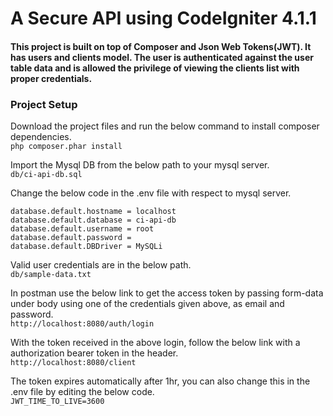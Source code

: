 # A Secure API using CodeIgniter 4.1.1

#### This project is built on top of Composer and Json Web Tokens(JWT). It has users and clients model. The user is authenticated against the user table data and is allowed the privilege of viewing the clients list with proper credentials.

### Project Setup

Download the project files and run the below command to install composer dependencies.<br>
```php composer.phar install```

Import the Mysql DB from the below path to your mysql server.<br>
```db/ci-api-db.sql```

Change the below code in the .env file with respect to mysql server.<br>
```
database.default.hostname = localhost
database.default.database = ci-api-db
database.default.username = root
database.default.password = 
database.default.DBDriver = MySQLi
```

Valid user credentials are in the below path.<br>
```db/sample-data.txt```

In postman use the below link to get the access token by passing form-data under body using one of the credentials given above, as email and password.<br>
```http://localhost:8080/auth/login```

With the token received in the above login, follow the below link with a authorization bearer token in the header.<br>
```http://localhost:8080/client```

The token expires automatically after 1hr, you can also change this in the .env file by editing the below code.<br>
``` JWT_TIME_TO_LIVE=3600 ```
